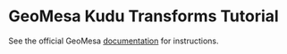 GeoMesa Kudu Transforms Tutorial
================================

See the official GeoMesa [documentation](http://www.geomesa.org/documentation/tutorials/geomesa-examples-transformations.html) for instructions.
